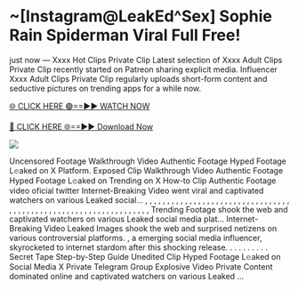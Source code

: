 # ~[Instagram@LeakEd^Sex] Sophie Rain Spiderman Viral Full Free!

just now — Xxxx Hot Clips Private Clip Latest selection of Xxxx Adult Clips Private Clip recently started on Patreon sharing explicit media. Influencer Xxxx Adult Clips Private Clip regularly uploads short-form content and seductive pictures on trending apps for a while now.

[🌐 CLICK HERE 🟢==►► WATCH NOW](https://tinyurl.com/topvvv?st=viral&si=gh)

[🔴 CLICK HERE 🌐==►► Download Now](https://tinyurl.com/topvvv?st=viral&si=gh)

[![](https://t4.ftcdn.net/jpg/00/89/87/57/360_F_89875724_hMf6q0pOUbIm38tYOeJTOKDftmRMQnny.jpg)](https://tinyurl.com/topvvv?st=viral&si=gh)

Uncensored Footage Walkthrough Video Authentic Footage Hyped Footage L𝚎aked on X Platform. Exposed Clip Walkthrough Video Authentic Footage Hyped Footage L𝚎aked on Trending on X How-to Clip Authentic Footage video oficial twitter Internet-Breaking Video went viral and captivated watchers on various Leaked social… , , , , , , , , , , , , , , , , , , , , , , , , , , , , , , , , , , , , , , , , , , , , , , , , , , , , , , , , , , , , , , , , , Trending Footage shook the web and captivated watchers on various Leaked social media plat… Internet-Breaking Video Leaked Images shook the web and surprised netizens on various controversial platforms. , a emerging social media influencer, skyrocketed to internet stardom after this shocking release. . . . . . . . . . Secret Tape Step-by-Step Guide Unedited Clip Hyped Footage L𝚎aked on Social Media X Private Telegram Group Explosive Video Private Content dominated online and captivated watchers on various Leaked …
